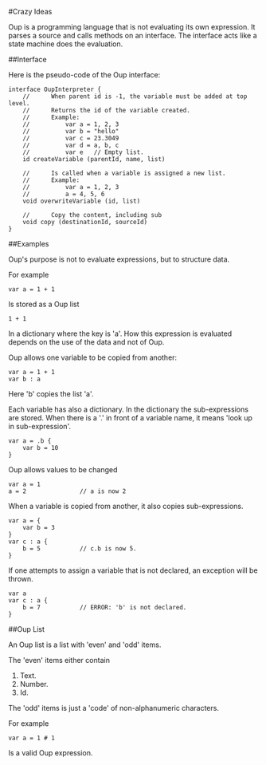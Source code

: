 #Crazy Ideas

Oup is a programming language that is not evaluating its own expression.
It parses a source and calls methods on an interface.
The interface acts like a state machine does the evaluation.

##Interface

Here is the pseudo-code of the Oup interface:

    interface OupInterpreter {
        //      When parent id is -1, the variable must be added at top level.
        //      Returns the id of the variable created.
        //      Example:
        //          var a = 1, 2, 3
        //          var b = "hello"
        //          var c = 23.3049
        //          var d = a, b, c
        //          var e   // Empty list.
        id createVariable (parentId, name, list)
        
        //      Is called when a variable is assigned a new list.
        //      Example:
        //          var a = 1, 2, 3
        //          a = 4, 5, 6
        void overwriteVariable (id, list)
        
        //      Copy the content, including sub 
        void copy (destinationId, sourceId)
    }

##Examples

Oup's purpose is not to evaluate expressions,
but to structure data.

For example

    var a = 1 + 1
    
Is stored as a Oup list

    1 + 1
    
In a dictionary where the key is 'a'.
How this expression is evaluated depends on the use of the data and not of Oup.

Oup allows one variable to be copied from another:

    var a = 1 + 1
    var b : a
    
Here 'b' copies the list 'a'.

Each variable has also a dictionary.
In the dictionary the sub-expressions are stored.
When there is a '.' in front of a variable name, it means 'look up in sub-expression'.

    var a = .b {
        var b = 10
    }

Oup allows values to be changed

    var a = 1
    a = 2               // a is now 2

When a variable is copied from another,
it also copies sub-expressions.

    var a = {
        var b = 3
    }
    var c : a {
        b = 5           // c.b is now 5.
    }
    
If one attempts to assign a variable that is not declared,
an exception will be thrown.

    var a
    var c : a {
        b = 7           // ERROR: 'b' is not declared.
    }

##Oup List

An Oup list is a list with 'even' and 'odd' items.

The 'even' items either contain

1. Text.
2. Number.
3. Id.

The 'odd' items is just a 'code' of non-alphanumeric characters.

For example

    var a = 1 # 1
    
Is a valid Oup expression.

 
